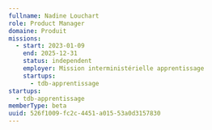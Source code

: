```yaml
---
fullname: Nadine Louchart
role: Product Manager
domaine: Produit
missions:
  - start: 2023-01-09
    end: 2025-12-31
    status: independent
    employer: Mission interministérielle apprentissage
    startups:
      - tdb-apprentissage
startups:
  - tdb-apprentissage
memberType: beta
uuid: 526f1009-fc2c-4451-a015-53a0d3157830
---
```

